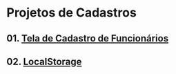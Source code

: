 # Projetos de Cadastros

## 01. [Tela de Cadastro de Funcionários](https://github.com/PamelaRondina/crud/tree/main/cadastro_funcionario)

## 02. [LocalStorage](https://github.com/PamelaRondina/crud/tree/main/localstorage)


